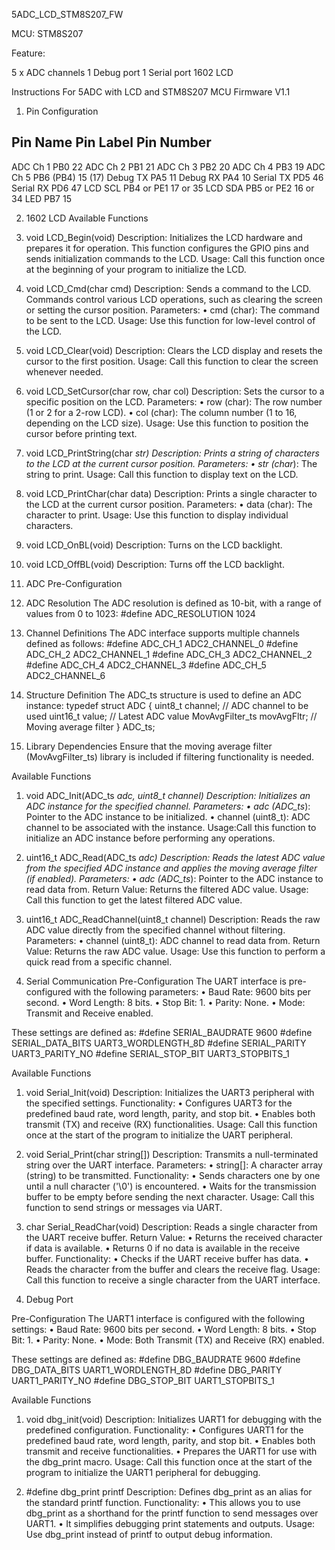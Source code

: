 5ADC_LCD_STM8S207_FW

MCU: STM8S207

Feature:

5 x ADC channels
1 Debug port
1 Serial port
1602 LCD


Instructions For 5ADC with LCD and STM8S207 MCU Firmware V1.1
1.	Pin Configuration

Pin Name	Pin Label	Pin Number
---------------------------------
ADC Ch 1	PB0	        22
ADC Ch 2	PB1	        21
ADC Ch 3	PB2	        20
ADC Ch 4	PB3	        19
ADC Ch 5	PB6 (PB4)	15 (17)
Debug TX	PA5	        11
Debug RX	PA4	        10
Serial TX	PD5	        46
Serial RX	PD6	        47
LCD SCL	    PB4 or PE1	17 or 35
LCD SDA	    PB5 or PE2	16 or 34
LED	        PB7	        15




2.	1602 LCD
Available Functions
1. void LCD_Begin(void)
Description: Initializes the LCD hardware and prepares it for operation. This function configures the GPIO pins and sends initialization commands to the LCD.
Usage: Call this function once at the beginning of your program to initialize the LCD.

2. void LCD_Cmd(char cmd)
Description: Sends a command to the LCD. Commands control various LCD operations, such as clearing the screen or setting the cursor position.
Parameters:
•	cmd (char): The command to be sent to the LCD.
Usage: Use this function for low-level control of the LCD.

3. void LCD_Clear(void)
Description: Clears the LCD display and resets the cursor to the first position.
Usage: Call this function to clear the screen whenever needed.

4. void LCD_SetCursor(char row, char col)
Description: Sets the cursor to a specific position on the LCD.
Parameters:
•	row (char): The row number (1 or 2 for a 2-row LCD).
•	col (char): The column number (1 to 16, depending on the LCD size).
Usage: Use this function to position the cursor before printing text.

5. void LCD_PrintString(char *str)
Description: Prints a string of characters to the LCD at the current cursor position.
Parameters:
•	str (char*): The string to print.
Usage: Call this function to display text on the LCD.

6. void LCD_PrintChar(char data)
Description: Prints a single character to the LCD at the current cursor position.
Parameters:
•	data (char): The character to print.
Usage: Use this function to display individual characters.

11. void LCD_OnBL(void)
Description: Turns on the LCD backlight.

12. void LCD_OffBL(void)
Description: Turns off the LCD backlight.






3.	ADC
Pre-Configuration
1.	ADC Resolution The ADC resolution is defined as 10-bit, with a range of values from 0 to 1023:
#define ADC_RESOLUTION 1024

2.	Channel Definitions The ADC interface supports multiple channels defined as follows:
#define ADC_CH_1        ADC2_CHANNEL_0
#define ADC_CH_2        ADC2_CHANNEL_1
#define ADC_CH_3        ADC2_CHANNEL_2
#define ADC_CH_4        ADC2_CHANNEL_3
#define ADC_CH_5        ADC2_CHANNEL_6

3.	Structure Definition The ADC_ts structure is used to define an ADC instance:
typedef struct ADC {
    uint8_t channel;              // ADC channel to be used
    uint16_t value;               // Latest ADC value
    MovAvgFilter_ts movAvgFltr;   // Moving average filter 
} ADC_ts;

4.	Library Dependencies Ensure that the moving average filter (MovAvgFilter_ts) library is included if filtering functionality is needed.

Available Functions
1. void ADC_Init(ADC_ts *adc, uint8_t channel)
Description: Initializes an ADC instance for the specified channel.
Parameters:
•	adc (ADC_ts*): Pointer to the ADC instance to be initialized.
•	channel (uint8_t): ADC channel to be associated with the instance.
Usage:Call this function to initialize an ADC instance before performing any operations.

2. uint16_t ADC_Read(ADC_ts *adc)
Description: Reads the latest ADC value from the specified ADC instance and applies the moving average filter (if enabled).
Parameters:
•	adc (ADC_ts*): Pointer to the ADC instance to read data from.
Return Value: Returns the filtered ADC value.
Usage: Call this function to get the latest filtered ADC value.

3. uint16_t ADC_ReadChannel(uint8_t channel)
Description: Reads the raw ADC value directly from the specified channel without filtering.
Parameters:
•	channel (uint8_t): ADC channel to read data from.
Return Value: Returns the raw ADC value.
Usage: Use this function to perform a quick read from a specific channel.


4.	Serial Communication
Pre-Configuration
The UART interface is pre-configured with the following parameters:
•	Baud Rate: 9600 bits per second.
•	Word Length: 8 bits.
•	Stop Bit: 1.
•	Parity: None.
•	Mode: Transmit and Receive enabled.

These settings are defined as:
#define SERIAL_BAUDRATE        9600
#define SERIAL_DATA_BITS       UART3_WORDLENGTH_8D
#define SERIAL_PARITY          UART3_PARITY_NO
#define SERIAL_STOP_BIT        UART3_STOPBITS_1

Available Functions
1. void Serial_Init(void)
Description: Initializes the UART3 peripheral with the specified settings.
Functionality:
•	Configures UART3 for the predefined baud rate, word length, parity, and stop bit.
•	Enables both transmit (TX) and receive (RX) functionalities.
Usage: Call this function once at the start of the program to initialize the UART peripheral.

2. void Serial_Print(char string[])
Description: Transmits a null-terminated string over the UART interface.
Parameters:
•	string[]: A character array (string) to be transmitted.
Functionality:
•	Sends characters one by one until a null character ('\0') is encountered.
•	Waits for the transmission buffer to be empty before sending the next character.
Usage: Call this function to send strings or messages via UART.

3. char Serial_ReadChar(void)
Description: Reads a single character from the UART receive buffer.
Return Value:
•	Returns the received character if data is available.
•	Returns 0 if no data is available in the receive buffer.
Functionality:
•	Checks if the UART receive buffer has data.
•	Reads the character from the buffer and clears the receive flag.
Usage: Call this function to receive a single character from the UART interface.




5.	Debug Port

Pre-Configuration
The UART1 interface is configured with the following settings:
•	Baud Rate: 9600 bits per second.
•	Word Length: 8 bits.
•	Stop Bit: 1.
•	Parity: None.
•	Mode: Both Transmit (TX) and Receive (RX) enabled.

These settings are defined as:
	#define DBG_BAUDRATE 9600 
	#define DBG_DATA_BITS UART1_WORDLENGTH_8D 
	#define DBG_PARITY UART1_PARITY_NO 
	#define DBG_STOP_BIT UART1_STOPBITS_1

Available Functions
1. void dbg_init(void)
Description: Initializes UART1 for debugging with the predefined configuration.
Functionality:
•	Configures UART1 for the predefined baud rate, word length, parity, and stop bit.
•	Enables both transmit and receive functionalities.
•	Prepares the UART1 for use with the dbg_print macro.
Usage: Call this function once at the start of the program to initialize the UART1 peripheral for debugging.

2. #define dbg_print printf
Description: Defines dbg_print as an alias for the standard printf function.
Functionality:
•	This allows you to use dbg_print as a shorthand for the printf function to send messages over UART1.
•	It simplifies debugging print statements and outputs.
Usage: Use dbg_print instead of printf to output debug information.



